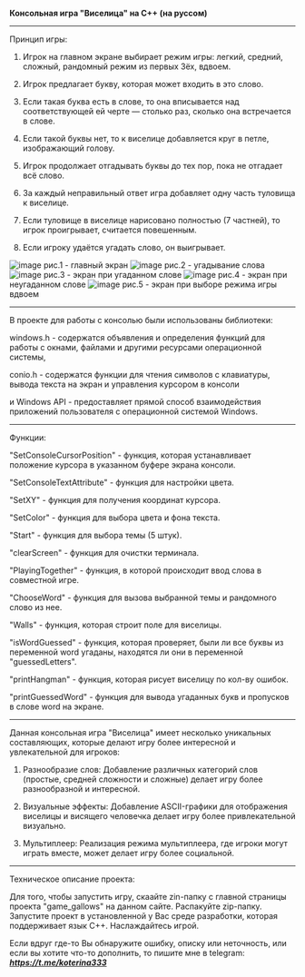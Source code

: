 **Консольная игра "Виселица" на С++ (на руссом)**
<hr>Принцип игры:

1. Игрок на главном экране выбирает режим игры: легкий, средний, сложный, рандомный режим из первых 3ёх, вдвоем.

2. Игрок предлагает букву, которая может входить в это слово.
   
4. Если такая буква есть в слове, то она вписывается над соответствующей ей черте — столько раз, сколько она встречается в слове.
   
6. Если такой буквы нет, то к виселице добавляется круг в петле, изображающий голову.
   
8. Игрок продолжает отгадывать буквы до тех пор, пока не отгадает всё слово.
   
10. За каждый неправильный ответ игра добавляет одну часть туловища к виселице.
    
12. Если туловище в виселице нарисовано полностью (7 частней), то игрок проигрывает, считается повешенным.
    
14. Если игроку удаётся угадать слово, он выигрывает.
    

![image](https://github.com/ZaozerskayaEkaterina/game_gallows/assets/144162519/bb563c52-fb79-4d9b-b650-8ab96fefca37)
рис.1 - главный экран
![image](https://github.com/ZaozerskayaEkaterina/game_gallows/assets/144162519/a007380a-eef6-49e3-8c3c-167e617fb42f)
рис.2 - угадывание слова
![image](https://github.com/ZaozerskayaEkaterina/game_gallows/assets/144162519/f400b21d-2c6e-4486-8b27-ef24de08e644)
рис.3 - экран при угаданном слове
![image](https://github.com/ZaozerskayaEkaterina/game_gallows/assets/144162519/9b6585d5-72fe-4e35-94ef-634e7b8c0714)
рис.4 - экран при неугаданном слове
![image](https://github.com/ZaozerskayaEkaterina/game_gallows/assets/144162519/5a64b6a8-81bf-46a9-a898-0098fb69eee8)
рис.5 - экран при выборе режима игры вдвоем

<hr>
В проекте для работы с консолью были использованы библиотеки: 

windows.h - содержатся объявления и определения функций для работы с окнами, файлами и другими ресурсами операционной системы, 
  
conio.h - содержатся функции для чтения символов с клавиатуры, вывода текста на экран и управления курсором в консоли

и Windows API - предоставляет прямой способ взаимодействия приложений пользователя с операционной системой Windows.
  
<hr>
Функции:

"SetConsoleCursorPosition" - функция, которая устанавливает положение курсора в указанном буфере экрана консоли.

"SetConsoleTextAttribute" - функция для настройки цвета.

"SetXY" - функция для получения координат курсора.

"SetColor" - функция для выбора цвета и фона текста.

"Start" - функция для выбора темы (5 штук).

"clearScreen" - функция для очистки терминала.

"PlayingTogether" - функция, в которой происходит ввод слова в совместной игре.

"ChooseWord" - функция для вызова выбранной темы и рандомного слово из нее.

"Walls" - функция, которая строит поле для виселицы.

"isWordGuessed" - функция, которая проверяет, были ли все буквы из переменной word угаданы, находятся ли они в переменной "guessedLetters".

"printHangman" - функция, которая рисует виселицу по кол-ву ошибок.

"printGuessedWord" - функция для вывода угаданных букв и пропусков в слове word на экране.

<hr>
Данная консольная игра "Виселица" имеет несколько уникальных составляющих, которые делают игру более интересной и увлекательной для игроков:

1. Разнообразие слов: Добавление различных категорий слов (простые, средней сложности и сложные) делает игру более разнообразной и интересной.

2. Визуальные эффекты: Добавление ASCII-графики для отображения виселицы и висящего человечка делает игру более привлекательной визуально.

3. Мультиплеер: Реализация режима мультиплеера, где игроки могут играть вместе, может делает игру более социальной.

<hr>
Техническое описание проекта:

Для того, чтобы запустить игру, скаайте zin-папку с главной страницы проекта "game_gallows" на данном сайте. Распакуйте zip-папку. Запустите проект в установленной у Вас среде разработки, которая поддерживает язык С++. Наслаждайтесь игрой.

Если вдруг где-то Вы обнаружите ошибку, описку или неточность, или если вы хотите что-то дополнить, то пишите мне в telegram: ***https://t.me/koterina333***
